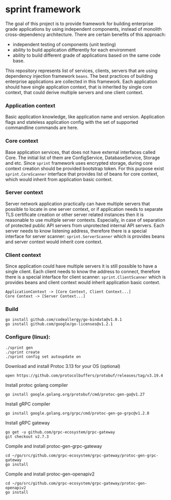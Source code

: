# sprint framework

The goal of this project is to provide framework for building enterprise grade applications by using independent components, instead of monolith cross-dependency architecture. There are certain benefits of this approach:
* independent testing of components (unit testing)
* ability to build application differently for each environment
* ability to build different grade of applications based on the same code base.

This repository represents list of services, clients, servers that are using dependency injection framework `beans`.
The best practices of building enterprise applications are collected in this framework.
Each application should have single application context, that is inherited by single core context, that could derive
multiple servers and one client context.

### Application context

Basic application knowledge, like application name and version. Application flags and stateless application config with the
set of supported commandline commands are here.

### Core context

Base application services, that does not have external interfaces called Core. The initial list of them are ConfigService,
DatabaseService, Storage and etc. Since `sprint` framework uses encrypted storage, during core context creation should be
provided bootstrap token. For this purpose exist `sprint.CoreScanner` interface that provides list of beans for core context, 
which would inherit from application basic context.

### Server context

Server network application practically can have multiple servers that possible to locate in one server context, or if application
needs to separate TLS certificate creation or other server related instances then it is reasonable to use multiple server contexts.
Especially, in case of separation of protected public API servers from unprotected internal API servers.
Each server needs to know listening address, therefore there is a special interface for server scanner: `sprint.ServerScanner` which is 
provides beans and server context would inherit core context.
 
### Client context
Since application could have multiple servers it is still possible to have a single client. 
Each client needs to know the address to connect, therefore there is a special interface for client scanner: `sprint.ClientScanner` which is 
provides beans and client context would inherit application basic context.

```
ApplicationContext -> [Core Context, Client Context...]
Core Context -> [Server Context...]
```

### Build
```
go install github.com/codeallergy/go-bindata@v1.0.1
go install github.com/google/go-licenses@v1.2.1
```

### Configure (linux):
```
./sprint gen
./sprint create
./sprint config set autoupdate on
```


Download and install Protoc 3.13 for your OS (optional)
```
open https://github.com/protocolbuffers/protobuf/releases/tag/v3.19.4
```

Install protoc golang compiler
```
go install google.golang.org/protobuf/cmd/protoc-gen-go@v1.27
```

Install gRPC compiler
```
go install google.golang.org/grpc/cmd/protoc-gen-go-grpc@v1.2.0
```

Install gRPC gateway
```
go get -u github.com/grpc-ecosystem/grpc-gateway
git checkout v2.7.3
```

Compile and install protoc-gen-grpc-gateway
```
cd ~/go/src/github.com/grpc-ecosystem/grpc-gateway/protoc-gen-grpc-gateway
go install
```

Compile and install protoc-gen-openapiv2
```
cd ~/go/src/github.com/grpc-ecosystem/grpc-gateway/protoc-gen-openapiv2
go install
```

